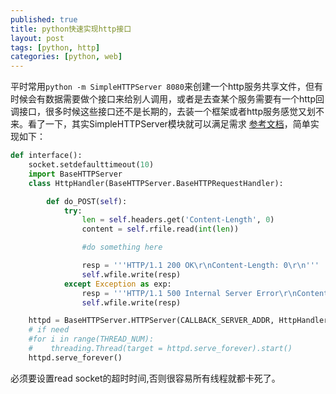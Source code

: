```yaml
---
published: true
title: python快速实现http接口
layout: post
tags: [python, http]
categories: [python, web]
---
```

平时常用```python -m SimpleHTTPServer 8080```来创建一个http服务共享文件，但有时候会有数据需要做个接口来给别人调用，或者是去查某个服务需要有一个http回调接口，很多时候这些接口还不是长期的，去装一个框架或者http服务感觉又划不来。看了一下，其实SimpleHTTPServer模块就可以满足需求 [参考文档](https://docs.python.org/2/library/simplehttpserver.html#SimpleHTTPServer.SimpleHTTPRequestHandler)，简单实现如下：

```python
def interface():
    socket.setdefaulttimeout(10)
    import BaseHTTPServer
    class HttpHandler(BaseHTTPServer.BaseHTTPRequestHandler):

        def do_POST(self):
            try:
                len = self.headers.get('Content-Length', 0)
                content = self.rfile.read(int(len))

                #do something here

                resp = '''HTTP/1.1 200 OK\r\nContent-Length: 0\r\n'''
                self.wfile.write(resp)
            except Exception as exp:
                resp = '''HTTP/1.1 500 Internal Server Error\r\nContent-Length: 0\r\n'''
                self.wfile.write(resp)

    httpd = BaseHTTPServer.HTTPServer(CALLBACK_SERVER_ADDR, HttpHandler)
    # if need
    #for i in range(THREAD_NUM):
    #    threading.Thread(target = httpd.serve_forever).start()
    httpd.serve_forever()
```

必须要设置read socket的超时时间,否则很容易所有线程就都卡死了。

